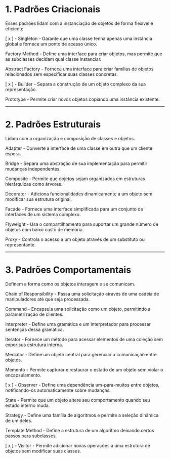 # 1. Padrões Criacionais
   
Esses padrões lidam com a instanciação de objetos de forma flexível e eficiente.

[ x ] - Singleton - Garante que uma classe tenha apenas uma instância global e fornece um ponto de acesso único.

Factory Method - Define uma interface para criar objetos, mas permite que as subclasses decidam qual classe instanciar.

Abstract Factory - Fornece uma interface para criar famílias de objetos relacionados sem especificar suas classes concretas.

[ x ] - Builder - Separa a construção de um objeto complexo da sua representação.

Prototype - Permite criar novos objetos copiando uma instância existente.

___

# 2. Padrões Estruturais

Lidam com a organização e composição de classes e objetos.

Adapter - Converte a interface de uma classe em outra que um cliente espera.

Bridge - Separa uma abstração de sua implementação para permitir mudanças independentes.

Composite - Permite que objetos sejam organizados em estruturas hierárquicas como árvores.

Decorator - Adiciona funcionalidades dinamicamente a um objeto sem modificar sua estrutura original.

Facade - Fornece uma interface simplificada para um conjunto de interfaces de um sistema complexo.

Flyweight - Usa o compartilhamento para suportar um grande número de objetos com baixo custo de memória.

Proxy - Controla o acesso a um objeto através de um substituto ou representante.

___

# 3. Padrões Comportamentais

Definem a forma como os objetos interagem e se comunicam.

Chain of Responsibility - Passa uma solicitação através de uma cadeia de manipuladores até que seja processada.

Command - Encapsula uma solicitação como um objeto, permitindo a parametrização de clientes.

Interpreter - Define uma gramática e um interpretador para processar sentenças dessa gramática.

Iterator - Fornece um método para acessar elementos de uma coleção sem expor sua estrutura interna.

Mediator - Define um objeto central para gerenciar a comunicação entre objetos.

Memento - Permite capturar e restaurar o estado de um objeto sem violar o encapsulamento.

[ x ] - Observer - Define uma dependência um-para-muitos entre objetos, notificando-os automaticamente sobre mudanças.

State - Permite que um objeto altere seu comportamento quando seu estado interno muda.

Strategy - Define uma família de algoritmos e permite a seleção dinâmica de um deles.

Template Method - Define a estrutura de um algoritmo deixando certos passos para subclasses.

[ x ] - Visitor - Permite adicionar novas operações a uma estrutura de objetos sem modificar suas classes.